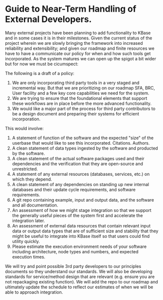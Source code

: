 # Guide to Near-Term Handling of External Developers. 

Many external projects have been planning to add functionality to KBase and in some cases it is in their milestones.
Given the current status of the project wherein we are slowly bringing the framework into increased reliability and extensibility; 
and given our roadmap and finite resources we have to have a communicate our policy for when and how such tools get incorporated. 
As the system matures we can open up the spigot a bit wider but for now we must be cicumspect:


The following is a draft of a policy:

1. We are only incorporating third party tools in a very staged and incremental way. But that we are prioritizing on our roadmap SFA, BRC, User facility and a few key core capabilities we need for the system.
2.  We are trying to ensure that the foundational elements that support these workflows are in place before the more advanced functionality.
3.  We would like a major part of the process for third party contributors to be a design document and preparing their systems for efficient incorporation.

This would involve:

1. A statement of function of the software and the expected "size" of the userbase that would like to see this incorporated. Citations. Authors. 
2. A clean statement of data types ingested by the software and producted by the software. 
3. A clean statement of the actual software packages used and their dependencies and the verification that they are open-source and unrestricted. 
4. A statement of any external resources (databases, services, etc.) on which they depend. 
5. A clean statement of any dependencies on standing up new internal databases and their update cycle requirements, and software requirements. 
6. A git repo containing example, input and output data, and the software and all documentation. 
7. An assessment of how we might stage integration so that we support the generally useful pieces of the system first and accelerate the integration later. 
8. An assessment of external data resources that contain relevant input data or output data types that are of sufficient size and stability that they might be useful to integrate into KBase itself so that users could find utility quickly. 
9. Please estimate the execution environment needs of your software including architecture, node types and numbers, and expected execution times.

We will try and point possible 3rd party developers to our principles documents so they understand our standards. 
We will also be developing standards for service/method design that are relevant (e.g. ensure you are not repackaging existing function).
We will add the repo to our roadmap and ultimately update the schedule to reflect our estimates of when we will be able to approach integration.
